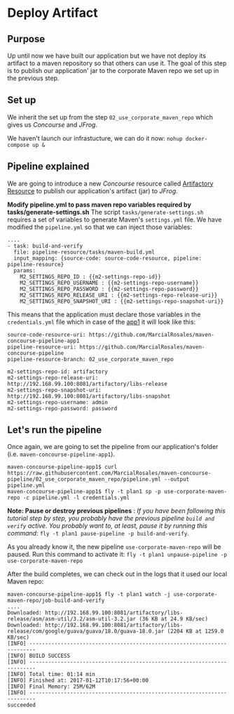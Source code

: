 # Deploy Artifact

## Purpose

Up until now we have built our application but we have not deploy its artifact to a maven repository
so that others can use it. The goal of this step is to publish our application' jar to the corporate Maven repo
we set up in the previous step.

## Set up
We inherit the set up from the step `02_use_corporate_maven_repo` which gives us *Concourse* and *JFrog*.

We haven't launch our infrastucture, we can do it now:
`nohup docker-compose up & `


## Pipeline explained

We are going to introduce a new *Concourse* resource called [Artifactory Resource](https://github.com/pivotalservices/artifactory-resource) to publish our application's artifact (jar) to *JFrog*.


**Modify pipeline.yml to pass maven repo variables required by tasks/generate-settings.sh**
The script `tasks/generate-settings.sh` requires a set of variables to generate Maven's `settings.yml` file. We have modified the `pipeline.yml` so that we can inject those variables:

```
....
- task: build-and-verify
  file: pipeline-resource/tasks/maven-build.yml
  input_mapping: {source-code: source-code-resource, pipeline: pipeline-resource}
  params:
    M2_SETTINGS_REPO_ID : {{m2-settings-repo-id}}
    M2_SETTINGS_REPO_USERNAME : {{m2-settings-repo-username}}
    M2_SETTINGS_REPO_PASSWORD : {{m2-settings-repo-password}}
    M2_SETTINGS_REPO_RELEASE_URI : {{m2-settings-repo-release-uri}}
    M2_SETTINGS_REPO_SNAPSHOT_URI : {{m2-settings-repo-snapshot-uri}}
```

This means that the application must declare those variables in the `credentials.yml` file which in case of the [app1](https://github.com/MarcialRosales/maven-concourse-pipeline-app1) it will look like this:

```
source-code-resource-uri: https://github.com/MarcialRosales/maven-concourse-pipeline-app1
pipeline-resource-uri: https://github.com/MarcialRosales/maven-concourse-pipeline
pipeline-resource-branch: 02_use_corporate_maven_repo

m2-settings-repo-id: artifactory
m2-settings-repo-release-uri: http://192.168.99.100:8081/artifactory/libs-release
m2-settings-repo-snapshot-uri: http://192.168.99.100:8081/artifactory/libs-snapshot
m2-settings-repo-username: admin
m2-settings-repo-password: password
```

## Let's run the pipeline

Once again, we are going to set the pipeline from our application's folder (i.e. `maven-concourse-pipeline-app1`).
```
maven-concourse-pipeline-app1$ curl https://raw.githubusercontent.com/MarcialRosales/maven-concourse-pipeline/02_use_corporate_maven_repo/pipeline.yml --output pipeline.yml
maven-concourse-pipeline-app1$ fly -t plan1 sp -p use-corporate-maven-repo -c pipeline.yml -l credentials.yml
```
**Note: Pause or destroy previous pipelines** : *If you have been following this tutorial step by step, you probably have the previous pipeline `build and verify` active. You probably want to, at least, pause it by running this command*:
`fly -t plan1 pause-pipeline -p build-and-verify`.

As you already know it, the new pipeline `use-corporate-maven-repo` will be paused. Run this command to activate it:
`fly -t plan1 unpause-pipeline -p use-corporate-maven-repo`


After the build completes, we can check out in the logs that it used our local Maven repo:
```
maven-concourse-pipeline-app1$ fly -t plan1 watch -j use-corporate-maven-repo/job-build-and-verify
....
Downloaded: http://192.168.99.100:8081/artifactory/libs-release/asm/asm-util/3.2/asm-util-3.2.jar (36 KB at 24.9 KB/sec)
Downloaded: http://192.168.99.100:8081/artifactory/libs-release/com/google/guava/guava/18.0/guava-18.0.jar (2204 KB at 1259.0 KB/sec)
[INFO] ------------------------------------------------------------------------
[INFO] BUILD SUCCESS
[INFO] ------------------------------------------------------------------------
[INFO] Total time: 01:14 min
[INFO] Finished at: 2017-01-12T10:17:56+00:00
[INFO] Final Memory: 25M/62M
[INFO] ------------------------------------------------------------------------
succeeded
```
